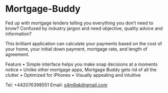# Mortgage-Buddy

Fed up with mortgage lenders telling you everything you don’t need to know? Confused by industry jargon and need objective, quality advice and information?

This brilliant application can calculate your payments based on the cost of your home, your initial down payment, mortgage rate, and length of agreement.

Feature
• Simple interface helps you make snap decisions at a moments notice 
• Unlike other mortgage apps, Mortgage Buddy gets rid of all the clutter 
• Optimized for iPhones
• Visually appealing and intuitive

Tel: +442076398551
Email: s4m6qk@gmail.com
